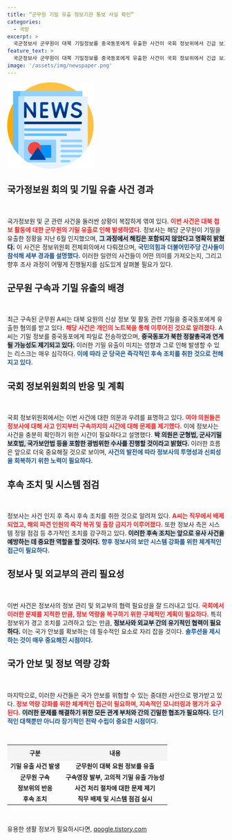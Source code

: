 ```yaml
---
title: “군무원 기밀 유출 정보기관 통보 사실 확인”
categories:
  - 국방
excerpt: >
  국군정보사 군무원이 대북 기밀정보를 중국동포에게 유출한 사건이 국회 정보위에서 긴급 보고됐다. 이 군무원은 구속 수감되었으며, 기밀 유출 방식과 의도가 논란이 되고 있다. 이번 사건은 소속 군인의 정보 보호 시스템에 대한 심각한 경각심을 불러일으키고 있다.
feature_text: >
  국군정보사 군무원이 대북 기밀정보를 중국동포에게 유출한 사건이 국회 정보위에서 긴급 보고됐다. 이 군무원은 구속 수감되었으며, 기밀 유출 방식과 의도가 논란이 되고 있다. 이번 사건은 소속 군인의 정보 보호 시스템에 대한 심각한 경각심을 불러일으키고 있다.
image: '/assets/img/newspaper.png'
---
```


<p><img src="/assets/img/newspaper.png" alt="kimp 속보" /></p>

<h2 data-ke-size="size26">국가정보원 회의 및 기밀 유출 사건 경과</h2>

<p data-ke-size="size16">&nbsp;</p>

<p>국가정보원 및 군 관련 사건을 둘러싼 상황이 복잡하게 엮여 있다. <b><span style="color: #ee2323;">이번 사건은 대북 첩보 활동에 대한 군무원의 기밀 유출로 인해 발생하였다.</span></b> 정보사는 해당 군무원이 기밀을 유출한 정황을 지난 6월 인지했으며, <b><span style="background-color: #21538527;">그 과정에서 해킹은 포함되지 않았다고 명확히 밝혔다.</span></b> 이 사건은 정보위원회 전체회의에서 다뤄졌으며, <b><span style="color: #1a5490;">국민의힘과 더불어민주당 간사들이 참석해 세부 경과를 설명했다.</span></b> 이러한 일련의 사건들이 어떤 의미를 가져오는지, 그리고 향후 조사 과정이 어떻게 진행될지를 심도있게 살펴볼 필요가 있다.</p>

<h2 data-ke-size="size26">군무원 구속과 기밀 유출의 배경</h2>

<p data-ke-size="size16">&nbsp;</p>

<p>최근 구속된 군무원 A씨는 대북 요원의 신상 정보 및 활동 관련 기밀을 중국동포에게 유출한 혐의를 받고 있다. <b><span style="color: #ee2323;">해당 사건은 개인의 노트북을 통해 이루어진 것으로 알려졌다.</span></b> A씨는 기밀 정보를 중국동포에게 파일로 전송하였으며, <b><span style="background-color: #21538527;">중국동포가 북한 정찰총국과 연계될 가능성도 제기되고 있다.</span></b> 이러한 기밀 유출이 미치는 영향과 그로 인해 발생할 수 있는 리스크는 매우 심각하다. <b><span style="color: #1a5490;">이에 따라 군 당국은 즉각적인 후속 조치를 취한 것으로 전해지고 있다.</span></b></p>

<h2 data-ke-size="size26">국회 정보위원회의 반응 및 계획</h2>

<p data-ke-size="size16">&nbsp;</p>

<p>국회 정보위원회에서는 이번 사건에 대한 의문과 우려를 표명하고 있다. <b><span style="color: #ee2323;">여야 의원들은 정보사에 대해 사고 인지부터 구속까지의 시간에 대해 문제를 제기했다.</span></b> 이에 정보사는 사건을 충분히 확인하기 위한 시간이 필요하다고 설명했다. <b><span style="background-color: #21538527;">박 의원은 군형법, 군사기밀 보호법, 국가보안법 등을 포함한 광범위한 수사를 진행할 것이라고 밝혔다.</span></b> 이러한 흐름은 앞으로 더욱 중요해질 것으로 보이며, <b><span style="color: #1a5490;">사건의 발전에 따라 정보사의 투명성과 신뢰성을 회복하기 위한 노력이 필요하다.</span></b></p>

<h2 data-ke-size="size26">후속 조치 및 시스템 점검</h2>

<p data-ke-size="size16">&nbsp;</p>

<p>정보사는 사건 인지 후 즉시 후속 조치를 취한 것으로 알려져 있다. <b><span style="color: #ee2323;">A씨는 직무에서 배제되었고, 해외 파견 인원의 즉각 복귀 및 출장 금지가 이루어졌다.</span></b> 또한 정보사 측은 시스템 정밀 점검 등 추가적인 조치를 강구하고 있다. <b><span style="background-color: #21538527;">이러한 후속 조치는 앞으로 유사 사건을 예방하는 데 중요한 역할을 할 것이다.</span></b> <b><span style="color: #1a5490;">향후 정보사의 보안 시스템 강화를 위한 체계적인 접근이 필요하다.</span></b></p>

<h2 data-ke-size="size26">정보사 및 외교부의 관리 필요성</h2>

<p data-ke-size="size16">&nbsp;</p>

<p>이번 사건은 정보사의 정보 관리 및 외교부의 협력 필요성을 잘 드러내고 있다. <b><span style="color: #ee2323;">국회에서 이러한 문제를 지적한 만큼, 정보 역량을 복구하기 위한 구체적인 계획이 필요하다.</span></b> 특히 정보위가 경고 조치를 고려하고 있는 만큼, <b><span style="background-color: #21538527;">정보사와 외교부 간의 유기적인 협력이 필요하다.</span></b> 이는 국가 안보를 확보하는 데 필수적인 요소로 자리 잡을 것이다. <b><span style="color: #1a5490;">솔루션을 제시하는 것이 매우 중요해진 시점이다.</span></b></p>

<h2 data-ke-size="size26">국가 안보 및 정보 역량 강화</h2>

<p data-ke-size="size16">&nbsp;</p>

<p>마지막으로, 이러한 사건들은 국가 안보를 위협할 수 있는 중대한 사안으로 평가받고 있다. <b><span style="color: #ee2323;">정보 역량 강화를 위한 체계적인 접근이 필요하며, 지속적인 모니터링과 평가가 요구된다.</span></b> <b><span style="background-color: #21538527;">이러한 문제를 해결하기 위한 모든 관계 부처와 간의 긴밀한 협조가 필요하다.</span></b> <b><span style="color: #1a5490;">단기적인 대책뿐만 아니라 장기적인 전략 수립이 중요한 시점이다.</span></b></p>

<p data-ke-size="size16">&nbsp;</p>

<div>
<table style="width: 100%; border-collapse: collapse;">
  <tr>
    <th style="text-align: center; height: 30px; background-color: #f4f4f4;">구분</th>
    <th style="text-align: center; height: 30px; background-color: #f4f4f4;">내용</th>
  </tr>
  <tr>
    <td style="text-align: center; height: 17px;"><b>기밀 유출 사건 발생</b></td>
    <td style="text-align: center; height: 17px;"><b>군무원이 대북 요원 정보를 유출</b></td>
  </tr>
  <tr>
    <td style="text-align: center; height: 17px;"><b>군무원 구속</b></td>
    <td style="text-align: center; height: 17px;"><b>구속영장 발부, 고의적 기밀 유출 가능성</b></td>
  </tr>
  <tr>
    <td style="text-align: center; height: 17px;"><b>정보위의 반응</b></td>
    <td style="text-align: center; height: 17px;"><b>사건 처리 절차에 대한 문제 제기</b></td>
  </tr>
  <tr>
    <td style="text-align: center; height: 17px;"><b>후속 조치</b></td>
    <td style="text-align: center; height: 17px;"><b>직무 배제 및 시스템 점검 실시</b></td>
  </tr>
</table>
</div>

<p data-ke-size="size16">&nbsp;</p>
유용한 생활 정보가 필요하시다면, <a href="https://qoogle.tistory.com" rel="dofollow">qoogle.tistory.com</a>


